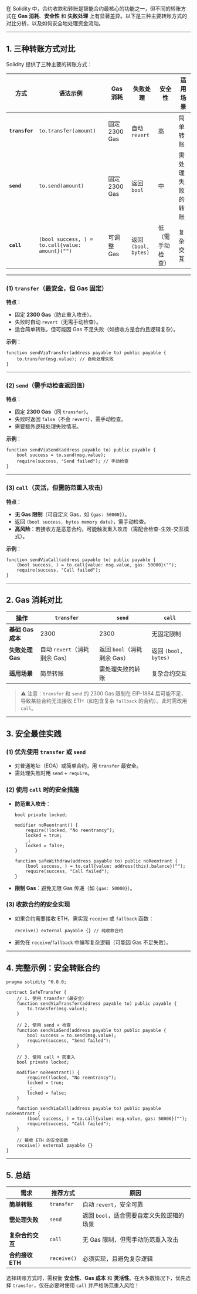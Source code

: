 在 Solidity 中，合约收款和转账是智能合约最核心的功能之一，但不同的转账方式在 **Gas 消耗**、**安全性** 和 **失败处理** 上有显著差异。以下是三种主要转账方式的对比分析，以及如何安全地处理资金流动。

---

## **1. 三种转账方式对比**
Solidity 提供了三种主要的转账方式：

| 方式              | 语法示例                     | Gas 消耗 | 失败处理       | 安全性 | 适用场景 |
|-------------------|-----------------------------|----------|----------------|--------|----------|
| **`transfer`**    | `to.transfer(amount)`       | 固定 2300 Gas | 自动 `revert` | 高     | 简单转账 |
| **`send`**        | `to.send(amount)`           | 固定 2300 Gas | 返回 `bool`   | 中     | 需处理失败的转账 |
| **`call`**        | `(bool success, ) = to.call{value: amount}("")` | 可调整 Gas | 返回 `(bool, bytes)` | 低（需手动检查） | 复杂交互 |

---

### **(1) `transfer`（最安全，但 Gas 固定）**
**特点**：
- 固定 **2300 Gas**（防止重入攻击）。
- 失败时自动 `revert`（无需手动检查）。
- 适合简单转账，但可能因 Gas 不足失败（如接收方是合约且逻辑复杂）。

**示例**：
```solidity
function sendViaTransfer(address payable to) public payable {
    to.transfer(msg.value); // 自动处理失败
}
```

---

### **(2) `send`（需手动检查返回值）**
**特点**：
- 固定 **2300 Gas**（同 `transfer`）。
- 失败时返回 `false`（不会 `revert`），需手动检查。
- 需要额外逻辑处理失败情况。

**示例**：
```solidity
function sendViaSend(address payable to) public payable {
    bool success = to.send(msg.value);
    require(success, "Send failed"); // 手动检查
}
```

---

### **(3) `call`（灵活，但需防范重入攻击）**
**特点**：
- **无 Gas 限制**（可自定义 Gas，如 `{gas: 50000}`）。
- 返回 `(bool success, bytes memory data)`，需手动检查。
- **高风险**：若接收方是恶意合约，可能触发重入攻击（需配合检查-生效-交互模式）。

**示例**：
```solidity
function sendViaCall(address payable to) public payable {
    (bool success, ) = to.call{value: msg.value, gas: 50000}("");
    require(success, "Call failed");
}
```

---

## **2. Gas 消耗对比**
| 操作                | `transfer` | `send` | `call`       |
|---------------------|------------|--------|--------------|
| **基础 Gas 成本**   | 2300       | 2300   | 无固定限制   |
| **失败处理 Gas**    | 自动 `revert`（消耗剩余 Gas） | 返回 `bool`（消耗剩余 Gas） | 返回 `(bool, bytes)` |
| **适用场景**        | 简单转账   | 需处理失败的转账 | 复杂合约交互 |

> ⚠️ 注意：`transfer` 和 `send` 的 2300 Gas 限制在 EIP-1884 后可能不足，导致某些合约无法接收 ETH（如包含复杂 `fallback` 的合约）。此时需改用 `call`。

---

## **3. 安全最佳实践**
### **(1) 优先使用 `transfer` 或 `send`**
- 对普通地址（EOA）或简单合约，用 `transfer` 最安全。
- 需处理失败时用 `send` + `require`。

### **(2) 使用 `call` 时的安全措施**
- **防范重入攻击**：
  ```solidity
  bool private locked;

  modifier noReentrant() {
      require(!locked, "No reentrancy");
      locked = true;
      _;
      locked = false;
  }

  function safeWithdraw(address payable to) public noReentrant {
      (bool success, ) = to.call{value: address(this).balance}("");
      require(success, "Call failed");
  }
  ```
- **限制 Gas**：避免无限 Gas 传递（如 `{gas: 50000}`）。

### **(3) 收款合约的安全实现**
- 如果合约需要接收 ETH，需实现 `receive` 或 `fallback` 函数：
  ```solidity
  receive() external payable {} // 纯收款合约
  ```
- 避免在 `receive`/`fallback` 中编写复杂逻辑（可能因 Gas 不足失败）。

---

## **4. 完整示例：安全转账合约**
```solidity
pragma solidity ^0.8.0;

contract SafeTransfer {
    // 1. 使用 transfer（最安全）
    function sendViaTransfer(address payable to) public payable {
        to.transfer(msg.value);
    }

    // 2. 使用 send + 检查
    function sendViaSend(address payable to) public payable {
        bool success = to.send(msg.value);
        require(success, "Send failed");
    }

    // 3. 使用 call + 防重入
    bool private locked;

    modifier noReentrant() {
        require(!locked, "No reentrancy");
        locked = true;
        _;
        locked = false;
    }

    function sendViaCall(address payable to) public payable noReentrant {
        (bool success, ) = to.call{value: msg.value, gas: 50000}("");
        require(success, "Call failed");
    }

    // 接收 ETH 的安全函数
    receive() external payable {}
}
```

---

## **5. 总结**
| 需求                | 推荐方式     | 原因                                                                 |
|---------------------|-------------|----------------------------------------------------------------------|
| **简单转账**        | `transfer`  | 自动 `revert`，安全可靠                                              |
| **需处理失败**      | `send`      | 返回 `bool`，适合需要自定义失败逻辑的场景                            |
| **复杂合约交互**    | `call`      | 无 Gas 限制，但需手动防范重入攻击                                    |
| **合约接收 ETH**    | `receive()` | 必须实现，且避免复杂逻辑                                             |

选择转账方式时，需权衡 **安全性**、**Gas 成本** 和 **灵活性**。在大多数情况下，优先选择 `transfer`，仅在必要时使用 `call` 并严格防范重入风险！